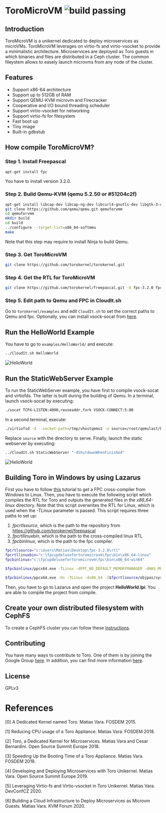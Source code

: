 # ToroMicroVM ![build passing](https://api.travis-ci.org/torokernel/torokernel.svg?branch=master)
## Introduction
ToroMicroVM is a unikernel dedicated to deploy microservices as microVMs. ToroMicroVM leverages on virtio-fs and virtio-vsocket to provide a minimalistic architecture. Microservices are deployed as Toro guests in which binaries and files are distributed in a Ceph cluster. The common fileystem allows to easely launch microvms from any node of the cluster.

## Features
* Support x86-64 architecture
* Support up to 512GB of RAM
* Support QEMU-KVM microvm and Firecracker
* Cooperative and I/O bound threading scheduler
* Support virtio-vsocket for networking
* Support virtio-fs for filesystem
* Fast boot up
* Tiny image
* Built-in gdbstub

## How compile ToroMicroVM?

### Step 1. Install Freepascal
```bash
apt-get install fpc
```
You have to install version 3.2.0.

### Step 2. Build Qemu-KVM (qemu 5.2.50 or #51204c2f)
```bash
apt-get install libcap-dev libcap-ng-dev libcurl4-gnutls-dev libgtk-3-dev libglib2.0-dev libpixman-1-dev libseccomp-dev -y
git clone https://github.com/qemu/qemu.git qemuforvmm
cd qemuforvmm
mkdir build 
cd build
../configure --target-list=x86_64-softmmu
make
```
Note that this step may require to install Ninja to build Qemu.

### Step 3. Get ToroMicroVM
```bash
git clone https://github.com/torokernel/torokernel.git
```

### Step 4. Get the RTL for ToroMicroVM
```bash
git clone https://github.com/torokernel/freepascal.git -b fpc-3.2.0 fpc-3.2.0
```

### Step 5. Edit path to Qemu and FPC in CloudIt.sh
Go to `torokernel/examples` and edit `CloudIt.sh` to set the correct paths to Qemu and fpc. Optionally, you can install vsock-socat from [here](https://github.com/stefano-garzarella/socat-vsock).

## Run the HelloWorld Example
You have to go to `examples/HelloWorld/` and execute:
```bash
../CloudIt.sh HelloWorld
```
![HelloWorld](https://github.com/torokernel/torokernel/wiki/images/helloworld.gif)

## Run the StaticWebServer Example
To run the StaticWebServer example, you have first to compile vsock-socat and virtiofds. The latter is built during the building of Qemu. In a terminal, launch vsock-socat by executing:

```bash
./socat TCP4-LISTEN:4000,reuseaddr,fork VSOCK-CONNECT:5:80
```
In a second terminal, execute:

```bash
./virtiofsd -d --socket-path=/tmp/vhostqemu1 -o source=/root/qemulast/build/testdir/ -o cache=always
```

Replace `source` with the directory to serve. Finally, launch the static webserver by executing:  

```bash
../CloudIt.sh StaticWebServer "-dShutdownWhenFinished"
```
![HelloWorld](https://github.com/torokernel/torokernel/wiki/images/staticwebser.gif)

## Building Toro in Windows by using Lazarus

First you have to follow [this](https://github.com/torokernel/torokernel/wiki/How-to-get-a-Crosscompiler-of-Freepascal-for-a-Windows-host-and-Linux-target) tutorial to get a FPC cross-compiler from Windows to Linux.  Then, you have to execute the following script which compiles the RTL for Toro and outputs the generated files in the *x86_64-linux* directory. Note that this script overwrites the RTL for Linux, which is used when the *-TLinux* parameter is passed. This script requires three paths to set up:

1.  *fpcrtlsource*, which is the path to the repository from https://github.com/torokernel/freepascal
2.  *fpcrtllinuxbin*, which is the path to the cross-compiled linux RTL
3. *fpcbinlinux*, which is the path to the fpc compiler.

```bash
fpcrtlsource="c:\Users\Matias\Desktop\fpc-3.2.0\rtl"
fpcrtllinuxbin="c:\fpcupdeluxefortoromicrovm\fpc\bin\x86_64-linux"
fpcbinlinux="c:\fpcupdeluxefortoromicrovm\fpc\bin\x86_64-win64"

$fpcbinlinux/ppcx64.exe -TLinux -dFPC_NO_DEFAULT_MEMORYMANAGER -dHAS_MEMORYMANAGER -uFPC_HAS_INDIRECT_ENTRY_INFORMATION -dx86_64 -I$fpcrtlsource/objpas/sysutils/ -I$fpcrtlsource/linux/x86_64/ -I$fpcrtlsource/x86_64/ -I$fpcrtlsource/linux/ -I$fpcrtlsource/inc/ -I$fpcrtlsource/unix/ -Fu$fpcrtlsource/unix/ -Fu$fpcrtlsource/linux/ -MObjfpc $fpcrtlsource/linux/si_prc.pp -Fu$fpcrtlsource/objpas -Fu$fpcrtlsource/inc -FE$fpcrtllinuxbin

$fpcbinlinux/ppcx64.exe -Us -TLinux -dx86_64 -I$fpcrtlsource/objpas/sysutils/ -I$fpcrtlsource/linux/x86_64/ -I$fpcrtlsource/x86_64/ -I$fpcrtlsource/linux/ -I$fpcrtlsource/inc/ -I$fpcrtlsource/unix/ -Fu$fpcrtlsource/unix -Fu$fpcrtlsource/linux -Fu$fpcrtlsource/objpas -Fu$fpcrtlsource/inc $fpcrtlsource/linux/system.pp -FE$fpcrtllinuxbin
```

Then, you have to go to Lazarus and open the project **HelloWorld.lpi**. You are able to compile the project from compile.

## Create your own distributed filesystem with CephFS

To create a CephFS cluster you can follow these [instructions](https://github.com/torokernel/torocloudscripts).

## Contributing
You have many ways to contribute to Toro. One of them is by joining the Google Group [here](https://groups.google.com/forum/#!forum/torokernel). In addition, you can find more information [here](
https://github.com/MatiasVara/torokernel/wiki/How-to-Contribute).

## License
GPLv3

# References
[0] A Dedicated Kernel named Toro. Matias Vara. FOSDEM 2015.

[1] Reducing CPU usage of a Toro Appliance. Matias Vara. FOSDEM 2018.

[2] Toro, a Dedicated Kernel for Microservices. Matias Vara and Cesar Bernardini. Open Source Summit Europe 2018.

[3] Speeding Up the Booting Time of a Toro Appliance. Matias Vara. FOSDEM 2019.

[4] Developing and Deploying Microservices with Toro Unikernel. Matias Vara. Open Source Summit Europe 2019.

[5] Leveraging Virtio-fs and Virtio-vsocket in Toro Unikernel. Matias Vara. DevConfCZ 2020.

[6] Building a Cloud Infrastructure to Deploy Microservices as Microvm Guests. Matias Vara. KVM Forum 2020.
